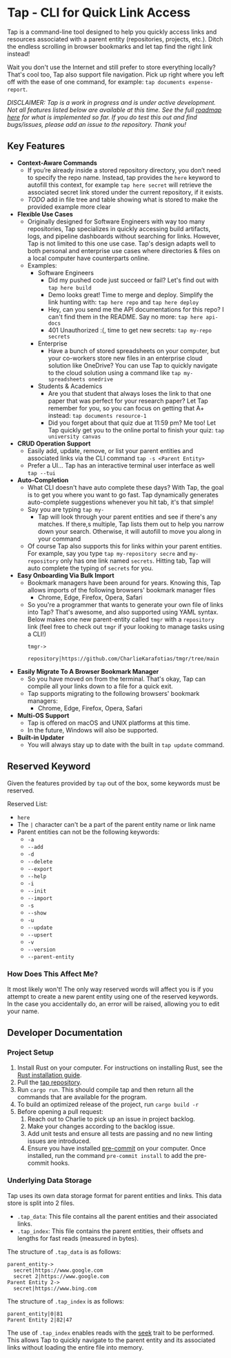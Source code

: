 # Tap - CLI for Quick Link Access

Tap is a command-line tool designed to help you quickly access links and resources associated with a parent entity (repositories, projects, etc.). Ditch the endless scrolling in browser bookmarks and let tap find the right link instead! 

Wait you don't use the Internet and still prefer to store everything locally? That's cool too, Tap also support file navigation. Pick up right where you left off with the ease of one command, for example: `tap documents expense-report`.

_DISCLAIMER: Tap is a work in progress and is under active development. Not all features listed below are available at this time. See the full [roadmap here](./ROADMAP.md) for what is implemented so far. If you do test this out and find bugs/issues, please add an issue to the repository. Thank you!_

## Key Features

- **Context-Aware Commands**
  - If you’re already inside a stored repository directory, you don’t need to specify the repo name. Instead, tap provides the `here` keyword to autofill this context, for example `tap here secret` will retrieve the associated secret link stored under the current repository, if it exists.
  - *TODO* add in file tree and table showing what is stored to make the provided example more clear
- **Flexible Use Cases**
  - Originally designed for Software Engineers with way too many repositories, Tap specializes in quickly accessing build artifacts, logs, and pipeline dashboards without searching for links. However, Tap is not limited to this one use case. Tap's design adapts well to both personal and enterprise use cases where directories & files on a local computer have counterparts online.
  - Examples:
    - Software Engineers
      - Did my pushed code just succeed or fail? Let's find out with `tap here build`
      - Demo looks great! Time to merge and deploy. Simplify the link hunting with: `tap here repo` and `tap here deploy`
      - Hey, can you send me the API documentations for this repo? I can't find them in the README. Say no more: `tap here api-docs`
      - 401 Unauthorized :(, time to get new secrets: `tap my-repo secrets`
    - Enterprise
      - Have a bunch of stored spreadsheets on your computer, but your co-workers store new files in an enterprise cloud solution like OneDrive? You can use Tap to quickly navigate to the cloud solution using a command like `tap my-spreadsheets onedrive`
    - Students & Academics
      - Are you that student that always loses the link to that one paper that was perfect for your research paper? Let Tap remember for you, so you can focus on getting that A+ instead: `tap documents resource-1`
      - Did you forget about that quiz due at 11:59 pm? Me too! Let Tap quickly get you to the online portal to finish your quiz: `tap university canvas`
- **CRUD Operation Support**
  - Easily add, update, remove, or list your parent entities and associated links via the CLI command `tap -s <Parent Entity>`
  - Prefer a UI... Tap has an interactive terminal user interface as well `tap --tui` 
- **Auto-Completion**
  - What CLI doesn't have auto complete these days? With Tap, the goal is to get you where you want to go fast. Tap dynamically generates auto-complete suggestions whenever you hit tab, it's that simple!
  - Say you are typing `tap my-`
    - Tap will look through your parent entities and see if there's any matches. If there,s multiple, Tap lists them out to help you narrow down your search. Otherwise, it will autofill to move you along in your command
  - Of course Tap also supports this for links within your parent entities. For example, say you type `tap my-repository secre` and `my-repository` only has one link named `secrets`. Hitting tab, Tap will auto complete the typing of `secrets` for you.
- **Easy Onboarding Via Bulk Import**
  - Bookmark managers have been around for years. Knowing this, Tap allows imports of the following browsers' bookmark manager files
    - Chrome, Edge, Firefox, Opera, Safari
  - So you're a programmer that wants to generate your own file of links into Tap? That's awesome, and also supported using YAML syntax. Below makes one new parent-entity called `tmgr` with a `repository` link (feel free to check out `tmgr` if your looking to manage tasks using a CLI!)
    ```
    tmgr->
        repository|https://github.com/CharlieKarafotias/tmgr/tree/main
    ``` 
- **Easily Migrate To A Browser Bookmark Manager**
  - So you have moved on from the terminal. That's okay, Tap can compile all your links down to a file for a quick exit.
  - Tap supports migrating to the following browsers' bookmark managers:
    - Chrome, Edge, Firefox, Opera, Safari 
- **Multi-OS Support**
  - Tap is offered on macOS and UNIX platforms at this time.
  - In the future, Windows will also be supported. 
- **Built-in Updater**
  - You will always stay up to date with the built in `tap update` command.
 
## Reserved Keyword

Given the features provided by `tap` out of the box, some keywords must be reserved. 

Reserved List:
- `here`
- The `|` character can't be a part of the parent entity name or link name
- Parent entities can not be the following keywords:
  - `-a`
  - `--add`
  - `-d`
  - `--delete`
  - `--export`
  - `--help`
  - `-i`
  - `--init`
  - `--import`
  - `-s`
  - `--show`
  - `-u`
  - `--update`
  - `--upsert`
  - `-v`
  - `--version`
  - `--parent-entity`

### How Does This Affect Me?

It most likely won't! The only way reserved words will affect you is if you attempt to create a new parent entity using one of the reserved keywords. In the case you accidentally do, an error will be raised, allowing you to edit your name.

## Developer Documentation

### Project Setup

1. Install Rust on your computer. For instructions on installing Rust, see the [Rust installation guide](https://www.rust-lang.org/tools/install).
2. Pull the [tap repository](https://github.com/CharlieKarafotias/tap).
3. Run `cargo run`. This should compile tap and then return all the commands that are available for the program.
4. To build an optimized release of the project, run `cargo build -r`
5. Before opening a pull request: 
   1. Reach out to Charlie to pick up an issue in project backlog.
   2. Make your changes according to the backlog issue.
   3. Add unit tests and ensure all tests are passing and no new linting issues are introduced. 
   4. Ensure you have installed [pre-commit](https://pre-commit.com/#install) on your computer. Once installed, run the command `pre-commit install` to add the pre-commit hooks. 

### Underlying Data Storage

Tap uses its own data storage format for parent entities and links. This data store is split into 2 files.
- `.tap_data`: This file contains all the parent entities and their associated links.
- `.tap_index`: This file contains the parent entities, their offsets and lengths for fast reads (measured in bytes).

The structure of `.tap_data` is as follows:

```
parent_entity->
  secret|https://www.google.com
  secret 2|https://www.google.com
Parent Entity 2->
  secret|https://www.bing.com
```

The structure of `.tap_index` is as follows:

```
parent_entity|0|81
Parent Entity 2|82|47
```

The use of `.tap_index` enables reads with the 
[seek](https://doc.rust-lang.org/std/io/trait.Seek.html#tymethod.seek) trait to be performed. 
This allows Tap to quickly navigate to the parent entity and its associated links without loading the entire file into
memory. 